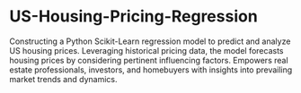 # US-Housing-Pricing-Regression
 Constructing a Python Scikit-Learn regression model to predict and analyze US housing prices. Leveraging historical pricing data, the model forecasts housing prices by considering pertinent influencing factors. Empowers real estate professionals, investors, and homebuyers with insights into prevailing market trends and dynamics. 
